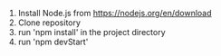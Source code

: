 1. Install Node.js from https://nodejs.org/en/download
2. Clone repository
3. run 'npm install' in the project directory
4. run 'npm devStart'
